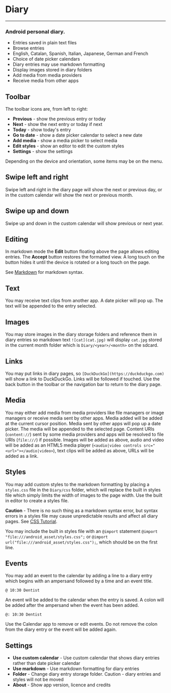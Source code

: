 # Diary
---
### Android personal diary.

* Entries saved in plain text files
* Browse entries
* English, Catalan, Spanish, Italian, Japanese, German and French
* Choice of date picker calendars
* Diary entries may use markdown formatting
* Display images stored in diary folders
* Add media from media providers
* Receive media from other apps

## Toolbar
The toolbar icons are, from left to right:

* **Previous** - show the previous entry or today
* **Next** - show the next entry or today if next
* **Today** - show today's entry
* **Go to date** - show a date picker calendar to select a new date
* **Add media** - show a media picker to select media
* **Edit styles** - show an editor to edit the custom styles
* **Settings** - show the settings

Depending on the device and orientation, some items may be on the
menu.

## Swipe left and right
Swipe left and right in the diary page will show the next or previous
day, or in the custom calendar will show the next or previous month.

## Swipe up and down
Swipe up and down in the custom calendar will show previous or next
year.

## Editing
In markdown mode the **Edit** button floating above the page allows
editing entries. The **Accept** button restores the formatted view. A
long touch on the button hides it until the device is rotated or a
long touch on the page.

See [Markdown](https://daringfireball.net/projects/markdown) for
markdown syntax.

## Text
You may receive text clips from another app. A date picker will pop
up. The text will be appended to the entry selected.

## Images
You may store images in the diary storage folders and reference them
in diary entries so markdown text `![cat](cat.jpg)` will display
`cat.jpg` stored in the current month folder which is
`Diary/<year>/<month>` on the sdcard.

## Links
You may put links in diary pages, so
`[DuckDuckGo](https://duckduckgo.com)` will show a link to
DuckDuckGo. Links will be followed if touched. Use the back button in
the toolbar or the navigation bar to return to the diary page.

## Media
You may either add media from media providers like file managers or
image managers or receive media sent by other apps. Media added will
be added at the current cursor position. Media sent by other apps will
pop up a date picker. The media will be appended to the selected
page. Content URIs (`content://`) sent by some media providers and
apps will be resolved to file URIs (`file:///`) if possible. Images
will be added as above, audio and video will be added as an HTML5
media player (`<audio|video controls src="<url>"></audio|video>`),
text clips will be added as above, URLs will be added as a link.

## Styles
You may add custom styles to the markdown formatting by placing a
`styles.css` file in the `Diary/css` folder, which will replace the
built in styles file which simply limits the width of images to the
page width. Use the built in editor to create a styles file.

**Caution** - There is no such thing as a markdown syntax error, but
syntax errors in a styles file may cause unpredictable results and
affect all diary pages. See
[CSS Tutorial](https://www.w3schools.com/Css).

You may include the built in styles file with an `@import` statement
`@import "file:///android_asset/styles.css";` or
`@import url("file:///android_asset/styles.css");`, which should be on
the first line.

## Events
You may add an event to the calendar by adding a line to a diary entry
which begins with an ampersand followed by a time and an event title.

    @ 10:30 Dentist

An event will be added to the calendar when the entry is saved. A
colon will be added after the ampersand when the event has been added.

    @: 10:30 Dentist

Use the Calendar app to remove or edit events. Do not remove the colon
from the diary entry or the event will be added again.

## Settings
* **Use custom calendar** - Use custom calendar that shows diary
  entries rather than date picker calendar
* **Use markdown** - Use markdown formatting for diary entries
* **Folder** - Change diary entry storage folder. Caution - diary
  entries and styles will not be moved
* **About** - Show app version, licence and credits
